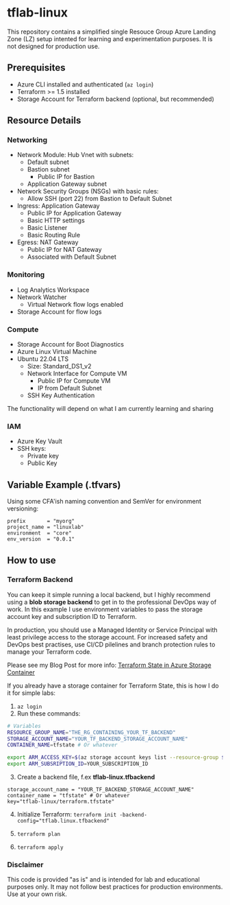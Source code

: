 # tflab-linux

This repository contains a simplified single Resouce Group Azure Landing Zone (LZ) setup intented for learning and experimentation purposes. It is not designed for production use.

## Prerequisites

- Azure CLI installed and authenticated (`az login`)
- Terraform >= 1.5 installed
- Storage Account for Terraform backend (optional, but recommended)

## Resource Details

### Networking

- Network Module: Hub Vnet with subnets:
  - Default subnet
  - Bastion subnet
    - Public IP for Bastion
  - Application Gateway subnet
- Network Security Groups (NSGs) with basic rules:
  - Allow SSH (port 22) from Bastion to Default Subnet
- Ingress: Application Gateway
  - Public IP for Application Gateway
  - Basic HTTP settings
  - Basic Listener
  - Basic Routing Rule
- Egress: NAT Gateway
  - Public IP for NAT Gateway
  - Associated with Default Subnet

### Monitoring

- Log Analytics Workspace
- Network Watcher
  - Virtual Network flow logs enabled
- Storage Account for flow logs

### Compute

- Storage Account for Boot Diagnostics
- Azure Linux Virtual Machine
- Ubuntu 22.04 LTS
  - Size: Standard_DS1_v2
  - Network Interface for Compute VM
    - Public IP for Compute VM
    - IP from Default Subnet
  - SSH Key Authentication

The functionality will depend on what I am currently learning and sharing

### IAM

- Azure Key Vault
- SSH keys:
  - Private key
  - Public Key

## Variable Example (.tfvars)

Using some CFA'ish naming convention and SemVer for environment versioning:

```hcl
prefix       = "myorg"
project_name = "linuxlab"
environment  = "core"
env_version  = "0.0.1"
```

## How to use

### Terraform Backend

You can keep it simple running a local backend, but I highly recommend using
a **blob storage backend** to get in to the professional DevOps way of work.
In this example I use environment variables to pass the storage account key and
subscription ID to Terraform.

In production, you should use a Managed Identity or Service Principal with
least privilege access to the storage account. For increased safety and DevOps
best practises, use CI/CD pilelines and branch protection rules to manage
your Terraform code.

Please see my Blog Post for more info:
[Terraform State in Azure Storage Container](https://www.jannidar.com/blog/terraform-state-in-azure-storage)

If you already have a storage container for Terraform State, this is how I do
it for simple labs:

1. `az login`
2. Run these commands:

```bash
# Variables
RESOURCE_GROUP_NAME="THE_RG_CONTAINING_YOUR_TF_BACKEND"
STORAGE_ACCOUNT_NAME="YOUR_TF_BACKEND_STORAGE_ACCOUNT_NAME"
CONTAINER_NAME=tfstate # Or whatever

export ARM_ACCESS_KEY=$(az storage account keys list --resource-group $RESOURCE_GROUP_NAME --account-name $STORAGE_ACCOUNT_NAME --query '[0].value' -o tsv)
export ARM_SUBSRIPTION_ID=YOUR_SUBSCRIPTION_ID
```

3. Create a backend file, f.ex **tflab-linux.tfbackend**

```hcl
storage_account_name = "YOUR_TF_BACKEND_STORAGE_ACCOUNT_NAME"
container_name = "tfstate" # Or whatever
key="tflab-linux/terraform.tfstate"
```

4. Initialize Terraform: `terraform init -backend-config="tflab.linux.tfbackend"`

5. `terraform plan`

6. `terraform apply`

### Disclaimer

This code is provided "as is" and is intended for lab and educational purposes
only. It may not follow best practices for production environments. Use at your
own risk.
